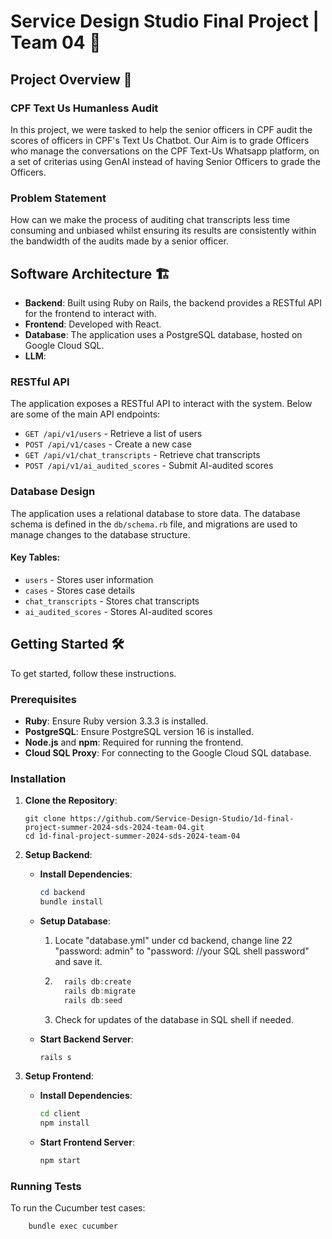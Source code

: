 # Service Design Studio Final Project | Team 04 🚀

## Project Overview 📖
### CPF Text Us Humanless Audit

In this project, we were tasked to help the senior officers in CPF audit the scores of officers in CPF's Text Us Chatbot.
Our Aim is to grade Officers who manage the conversations on the CPF Text-Us Whatsapp platform, on a set of criterias using GenAI instead of having Senior Officers to grade the Officers.

### Problem Statement
How can we make the process of auditing chat transcripts less time consuming and unbiased whilst ensuring its results are consistently within the bandwidth of the audits made by a senior officer.


## Software Architecture 🏗️


- **Backend**: Built using Ruby on Rails, the backend provides a RESTful API for the frontend to interact with.
- **Frontend**: Developed with React.
- **Database**: The application uses a PostgreSQL database, hosted on Google Cloud SQL.
- **LLM**: 
 

### RESTful API

The application exposes a RESTful API to interact with the system. Below are some of the main API endpoints:

- `GET /api/v1/users` - Retrieve a list of users
- `POST /api/v1/cases` - Create a new case
- `GET /api/v1/chat_transcripts` - Retrieve chat transcripts
- `POST /api/v1/ai_audited_scores` - Submit AI-audited scores

### Database Design
The application uses a relational database to store data. The database schema is defined in the `db/schema.rb` file, and migrations are used to manage changes to the database structure.

#### Key Tables:
- `users` - Stores user information
- `cases` - Stores case details
- `chat_transcripts` - Stores chat transcripts
- `ai_audited_scores` - Stores AI-audited scores


## Getting Started 🛠️

To get started, follow these instructions.

### Prerequisites

- **Ruby**: Ensure Ruby version 3.3.3 is installed.
- **PostgreSQL**:  Ensure PostgreSQL version 16 is installed.
- **Node.js** and **npm**: Required for running the frontend.
- **Cloud SQL Proxy**: For connecting to the Google Cloud SQL database.

### Installation

1. **Clone the Repository**:
    ```terminal
    git clone https://github.com/Service-Design-Studio/1d-final-project-summer-2024-sds-2024-team-04.git
    cd 1d-final-project-summer-2024-sds-2024-team-04
    ```

3. **Setup Backend**:
    - **Install Dependencies**:
        ```powershell
        cd backend
        bundle install
        ```
    - **Setup Database**:
      1. Locate "database.yml" under cd backend, change line 22 "password: admin" to "password: //your SQL shell password" and save it.
      2. ```powershell
           rails db:create
           rails db:migrate
           rails db:seed
         ```
        3. Check for updates of the database in SQL shell if needed.

    - **Start Backend Server**:
        ```powershell
        rails s
        ```

4. **Setup Frontend**:
    - **Install Dependencies**:
        ```bash
        cd client
        npm install
        ```
    - **Start Frontend Server**:
        ```bash
        npm start
        ```

### Running Tests

To run the Cucumber test cases:

```powershell
    bundle exec cucumber
```



